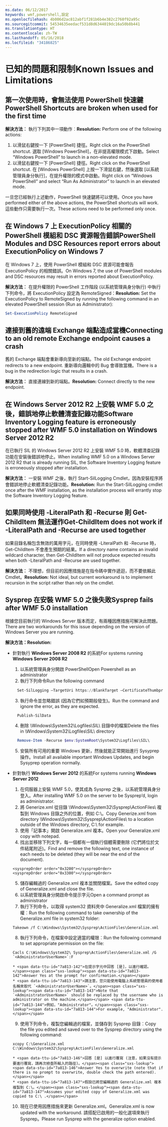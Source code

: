 ```yaml
---
ms.date: 06/12/2017
keywords: wmf,powershell,設定
ms.openlocfilehash: 4b006d2ac812abf1f281b6b4e382c2760f92a95c
ms.sourcegitcommit: 54534635eedacf531d8d6344019dc16a50b8b441
ms.translationtype: HT
ms.contentlocale: zh-TW
ms.lasthandoff: 05/16/2018
ms.locfileid: "34186825"
---
```

# <a name="known-issues-and-limitations"></a><span data-ttu-id="7a813-102">已知的問題和限制</span><span class="sxs-lookup"><span data-stu-id="7a813-102">Known Issues and Limitations</span></span>

<a name="powershell-shortcuts-are-broken-when-used-for-the-first-time"></a><span data-ttu-id="7a813-103">第一次使用時，會無法使用 PowerShell 快速鍵</span><span class="sxs-lookup"><span data-stu-id="7a813-103">PowerShell Shortcuts are broken when used for the first time</span></span>
------------------------------------------------------------

<span data-ttu-id="7a813-104">**解決方法︰** 執行下列其中一項動作︰</span><span class="sxs-lookup"><span data-stu-id="7a813-104">**Resolution:** Perform one of the following actions:</span></span>

1.  <span data-ttu-id="7a813-105">以滑鼠右鍵按一下 [PowerShell] 捷徑。</span><span class="sxs-lookup"><span data-stu-id="7a813-105">Right click on the PowerShell shortcut.</span></span> <span data-ttu-id="7a813-106">選取 [Windows PowerShell]，在非提高權限模式下啟動。</span><span class="sxs-lookup"><span data-stu-id="7a813-106">Select “Windows PowerShell” to launch in a non-elevated mode.</span></span>
2.  <span data-ttu-id="7a813-107">以滑鼠右鍵按一下 [PowerShell] 捷徑。</span><span class="sxs-lookup"><span data-stu-id="7a813-107">Right click on the PowerShell shortcut.</span></span> <span data-ttu-id="7a813-108">在 [Windows PowerShell] 上按一下滑鼠右鍵，然後選取 [以系統管理員身分執行]，在提升權限的模式中啟動。</span><span class="sxs-lookup"><span data-stu-id="7a813-108">Right click on “Windows PowerShell” and select “Run As Administrator” to launch in an elevated mode.</span></span>

<span data-ttu-id="7a813-109">一旦您已經執行上述動作，PowerShell 快速鍵將可以使用。</span><span class="sxs-lookup"><span data-stu-id="7a813-109">Once you have performed either of the above actions, the PowerShell shortcuts will work.</span></span> <span data-ttu-id="7a813-110">這些動作只需要執行一次。</span><span class="sxs-lookup"><span data-stu-id="7a813-110">These actions need to be performed only once.</span></span>


<a name="powershell-modules-and-dsc-resources-report-errors-about-executionpolicy-on-windows-7"></a><span data-ttu-id="7a813-111">在 Windows 7 上 ExecutionPolicy 相關的 PowerShell 模組和 DSC 資源報告錯誤</span><span class="sxs-lookup"><span data-stu-id="7a813-111">PowerShell Modules and DSC Resources report errors about ExecutionPolicy on Windows 7</span></span>
-------------------------------------------------------------------------------------
<span data-ttu-id="7a813-112">在 Windows 7 上，使用 PowerShell 模組和 DSC 資源可能會報告 ExecutionPolicy 的相關錯誤。</span><span class="sxs-lookup"><span data-stu-id="7a813-112">On Windows 7, the use of PowerShell modules and DSC resources may result in errors reported about ExecutionPolicy.</span></span>

<span data-ttu-id="7a813-113">**解決方法︰** 在提升權限的 PowerShell 工作階段 (以系統管理員身分執行) 中執行下列命令，將 ExecutionPolicy 設定為 RemoteSigned：</span><span class="sxs-lookup"><span data-stu-id="7a813-113">**Resolution:** Set the ExecutionPolicy to RemoteSigned by running the following command in an elevated PowerShell session (Run as Administrator):</span></span>

```powershell
Set-ExecutionPolicy RemoteSigned
```

<a name="connecting-to-an-old-remote-exchange-endpoint-causes-a-crash"></a><span data-ttu-id="7a813-114">連接到舊的遠端 Exchange 端點造成當機</span><span class="sxs-lookup"><span data-stu-id="7a813-114">Connecting to an old remote Exchange endpoint causes a crash</span></span>
------------------------------------------------------------

<span data-ttu-id="7a813-115">舊的 Exchange 端點會重新導向至新的端點。</span><span class="sxs-lookup"><span data-stu-id="7a813-115">The old Exchange endpoint redirects to a new endpoint.</span></span> <span data-ttu-id="7a813-116">重新導向邏輯中的 Bug 會導致當機。</span><span class="sxs-lookup"><span data-stu-id="7a813-116">There is a bug in the redirection logic that results in a crash.</span></span>

<span data-ttu-id="7a813-117">**解決方法︰** 直接連線到新的端點。</span><span class="sxs-lookup"><span data-stu-id="7a813-117">**Resolution:** Connect directly to the new endpoint.</span></span>


<a name="software-inventory-logging-feature-is-erroneously-stopped-after-wmf-50-installation-on-windows-server-2012-r2"></a><span data-ttu-id="7a813-118">在 Windows Server 2012 R2 上安裝 WMF 5.0 之後，錯誤地停止軟體清查記錄功能</span><span class="sxs-lookup"><span data-stu-id="7a813-118">Software Inventory Logging feature is erroneously stopped after WMF 5.0 installation on Windows Server 2012 R2</span></span>
-------------------------------------------------------------------------------------------------------------

<span data-ttu-id="7a813-119">在已執行 SIL 的 Windows Server 2012 R2 上安裝 WMF 5.0 時，軟體清查記錄功能在安裝後錯誤地停止。</span><span class="sxs-lookup"><span data-stu-id="7a813-119">When installing WMF 5.0 on a Windows Server 2012 R2 that is already running SIL, the Software Inventory Logging feature is erroneously stopped after installation.</span></span>

<span data-ttu-id="7a813-120">**解決方法︰** 一安裝 WMF 之後，執行 Start-SilLogging Cmdlet，因為安裝程序將會錯誤地停止軟體清查記錄功能。</span><span class="sxs-lookup"><span data-stu-id="7a813-120">**Resolution:** Run the Start-SilLogging cmdlet once after the WMF installation, as the installation process will errantly stop the Software Inventory Logging feature.</span></span>

<a name="get-childitem-does-not-work-if--literalpath-and--recurse-are-used-together"></a><span data-ttu-id="7a813-121">如果同時使用 -LiteralPath 和 -Recurse 則 Get-ChildItem 無法運作</span><span class="sxs-lookup"><span data-stu-id="7a813-121">Get-ChildItem does not work if -LiteralPath and -Recurse are used together</span></span>
--------------------------------------------------------------------------

<span data-ttu-id="7a813-122">如果目錄名稱包含無效的萬用字元，在同時使用 -LiteralPath 和 -Recurse 時，Get-ChildItem 不會產生預期的結果。</span><span class="sxs-lookup"><span data-stu-id="7a813-122">If a directory name contains an invalid wildcard character, then Get-ChildItem will not produce expected results when both -LiteralPath and -Recurse are used together.</span></span>

<span data-ttu-id="7a813-123">**解決方法︰** 不理想，但目前的因應措施是在指令碼中實作遞迴，而不要依賴此 Cmdlet。</span><span class="sxs-lookup"><span data-stu-id="7a813-123">**Resolution:** Not ideal, but current workaround is to implement recursion in the script rather than rely on the cmdlet.</span></span>


<a name="sysprep-fails-after-wmf-50-installation"></a><span data-ttu-id="7a813-124">Sysprep 在安裝 WMF 5.0 之後失敗</span><span class="sxs-lookup"><span data-stu-id="7a813-124">Sysprep fails after WMF 5.0 installation</span></span>
----------------------------------------

<span data-ttu-id="7a813-125">根據您目前執行的 Windows Server 版本而定，有兩種因應措施可解決此問題。</span><span class="sxs-lookup"><span data-stu-id="7a813-125">There are two workarounds for this issue depending on the version of Windows Server you are running.</span></span>

<span data-ttu-id="7a813-126">**解決方法：**</span><span class="sxs-lookup"><span data-stu-id="7a813-126">**Resolution:**</span></span>
- <span data-ttu-id="7a813-127">針對執行 **Windows Server 2008 R2** 的系統</span><span class="sxs-lookup"><span data-stu-id="7a813-127">For systems running **Windows Server 2008 R2**</span></span>
  1. <span data-ttu-id="7a813-128">以系統管理員身分開啟 PowerShell</span><span class="sxs-lookup"><span data-stu-id="7a813-128">Open Powershell as an administrator</span></span>
  2. <span data-ttu-id="7a813-129">執行下列命令</span><span class="sxs-lookup"><span data-stu-id="7a813-129">Run the following command</span></span>

  ```powershell
    Set-SilLogging –TargetUri https://BlankTarget –CertificateThumbprint 0123456789
  ```
  3. <span data-ttu-id="7a813-130">執行命令並忽略錯誤 (因為它們如預期般發生)。</span><span class="sxs-lookup"><span data-stu-id="7a813-130">Run the command and ignore the error, as they are expected.</span></span>

  ```powershell
    Publish-SilData
   ```
  4. <span data-ttu-id="7a813-131">刪除 \Windows\System32\Logfiles\SIL\ 目錄中的檔案</span><span class="sxs-lookup"><span data-stu-id="7a813-131">Delete the files in  \Windows\System32\Logfiles\SIL\ directory</span></span>

  ```powershell
    Remove-Item -Recurse $env:SystemRoot\System32\Logfiles\SIL\
  ```
  5. <span data-ttu-id="7a813-132">安裝所有可用的重要 Windows 更新，然後就能正常開始進行 Sysyprep 操作。</span><span class="sxs-lookup"><span data-stu-id="7a813-132">Install all available important Windows Updates, and begin Sysyprep operation normally.</span></span>

- <span data-ttu-id="7a813-133">針對執行 **Windows Server 2012** 的系統</span><span class="sxs-lookup"><span data-stu-id="7a813-133">For systems running **Windows Server 2012**</span></span>
  1.    <span data-ttu-id="7a813-134">在伺服器上安裝 WMF 5.0，使其成為 Sysprep 之後，以系統管理員身分登入。</span><span class="sxs-lookup"><span data-stu-id="7a813-134">After installing WMF 5.0 on the server to be Sysprep’d, login as administrator.</span></span>
  2.    <span data-ttu-id="7a813-135">將 Generize.xml 從目錄 \Windows\System32\Sysprep\ActionFiles\ 複製到 Windows 目錄之外的位置，例如 C:\。</span><span class="sxs-lookup"><span data-stu-id="7a813-135">Copy Generize.xml from directory \Windows\System32\Sysprep\ActionFiles\ to a location outside of the Windows directory, C:\ for example.</span></span>
  3.    <span data-ttu-id="7a813-136">使用「記事本」開啟 Generalize.xml 複本。</span><span class="sxs-lookup"><span data-stu-id="7a813-136">Open your Generalize.xml copy with notepad.</span></span>
  4.    <span data-ttu-id="7a813-137">找出並移除下列文字，每一個都有一個執行個體需要刪除 (它們將位於文件結尾附近)。</span><span class="sxs-lookup"><span data-stu-id="7a813-137">Find and remove the following text, one instance of each needs to be deleted (they will be near the end of the document).</span></span>

    ```
    <sysprepOrder order="0x3200"></sysprepOrder>
    <sysprepOrder order="0x3300"></sysprepOrder>
    ```

  5.    <span data-ttu-id="7a813-138">儲存編輯過的 Generalize.xml 複本並關閉檔案。</span><span class="sxs-lookup"><span data-stu-id="7a813-138">Save the edited copy of Generalize.xml and close the file.</span></span>
  6.    <span data-ttu-id="7a813-139">以系統管理員身分開啟命令提示字元</span><span class="sxs-lookup"><span data-stu-id="7a813-139">Open a command prompt as administrator</span></span>
  7.    <span data-ttu-id="7a813-140">執行下列命令，以取得 system32 資料夾中 Generalize.xml 檔案的擁有權︰</span><span class="sxs-lookup"><span data-stu-id="7a813-140">Run the following command to take ownership of the Generalize.xml file in system32 folder:</span></span>

    ```
    Takeown /f C:\Windows\System32\Sysprep\ActionFiles\Generalize.xml
    ```

  8.    <span data-ttu-id="7a813-141">執行下列命令，在檔案中設定適當的權限︰</span><span class="sxs-lookup"><span data-stu-id="7a813-141">Run the following command to set appropriate permission on the file:</span></span>

    ```
    Cacls C:\Windows\System32\ Sysprep\ActionFiles\Generalize.xml /G `<AdministratorUserName>`:F
    ```
      * <span data-ttu-id="7a813-142">在提示字元中回答 [是]，以進行確認。</span><span class="sxs-lookup"><span data-stu-id="7a813-142">Answer Yes at the prompt for confirmation.</span></span>
      * <span data-ttu-id="7a813-143">請注意，您只能使用電腦上系統管理員的使用者名稱來取代 `<AdministratorUserName>`。</span><span class="sxs-lookup"><span data-stu-id="7a813-143">Note that `<AdministratorUserName>` should be replaced by the username who is administrator on the machine.</span></span> <span data-ttu-id="7a813-144">例如，"Administrator"。</span><span class="sxs-lookup"><span data-stu-id="7a813-144">For example, "Administrator".</span></span>

  9.    <span data-ttu-id="7a813-145">使用下列命令，複製您編輯過的檔案，並儲存到 Sysprep 目錄︰</span><span class="sxs-lookup"><span data-stu-id="7a813-145">Copy the file you edited and saved over to the Sysprep directory using the following command:</span></span>

    ```
    xcopy C:\Generalize.xml C:\Windows\System32\Sysprep\ActionFiles\Generalize.xml
    ```
      * <span data-ttu-id="7a813-146">回答 [是] 以進行覆寫 (注意，如果沒有提示要進行覆寫，請再次檢查所輸入的路徑)。</span><span class="sxs-lookup"><span data-stu-id="7a813-146">Answer Yes to overwrite (note that if there is no prompt to overwrite, double check the path entered).</span></span>
      * <span data-ttu-id="7a813-147">假設已將您編輯過的 Generalize.xml 複本複製到 C:\。</span><span class="sxs-lookup"><span data-stu-id="7a813-147">Assumes your edited copy of Generalize.xml was copied to C:\ .</span></span>

  10.   <span data-ttu-id="7a813-148">現在已使用因應措施來更新 Generalize.xml。</span><span class="sxs-lookup"><span data-stu-id="7a813-148">Generalize.xml is now updated with the workaround.</span></span> <span data-ttu-id="7a813-149">請搭配已啟用的一般化選項來執行 Sysprep。</span><span class="sxs-lookup"><span data-stu-id="7a813-149">Please run Sysprep with the generalize option enabled.</span></span>
